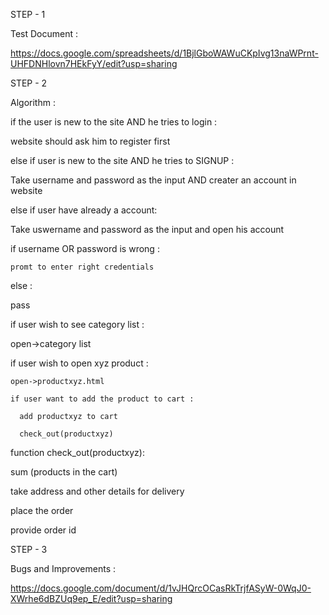 STEP - 1

Test Document : 

https://docs.google.com/spreadsheets/d/1BjlGboWAWuCKpIvg13naWPrnt-UHFDNHlovn7HEkFyY/edit?usp=sharing

STEP - 2 

Algorithm :

if the user is new to the site  AND  he tries to login :

  website should ask him to register first
  
else if user is new to the site  AND  he tries to SIGNUP :

  Take username and password as the input  AND creater an account in website
  
else if user have already a account:

  Take uswername and password as the input and open his account
  
  if username OR password is wrong :
  
    promt to enter right credentials
    
else :

  pass


if user wish to see category list :

  open->category list
  
  if user wish to open xyz product :
  
    open->productxyz.html
    
    if user want to add the product to cart :
    
      add productxyz to cart
      
      check_out(productxyz)


function check_out(productxyz):

  sum (products in the cart)
  
  take address and other details for delivery
  
  place the order
  
  provide order id
 


STEP - 3 

Bugs and Improvements :

https://docs.google.com/document/d/1vJHQrcOCasRkTrjfASyW-0WqJ0-XWrhe6dBZUq9ep_E/edit?usp=sharing
